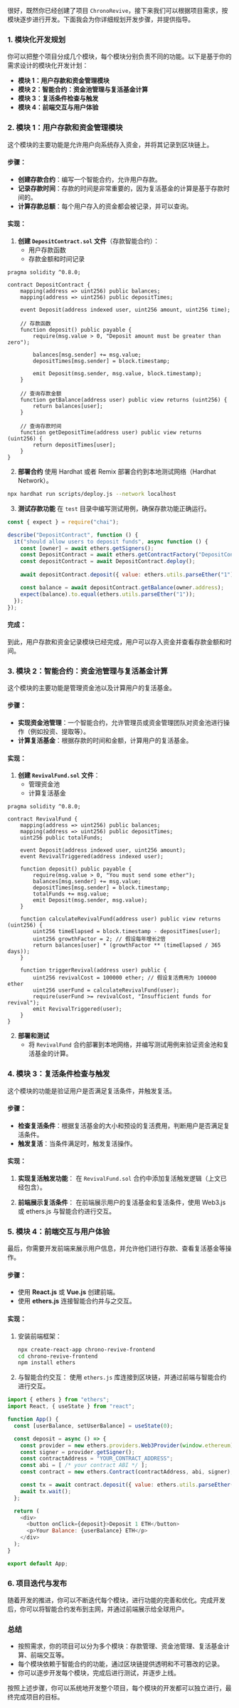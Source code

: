 很好，既然你已经创建了项目 `ChronoRevive`，接下来我们可以根据项目需求，按模块逐步进行开发。下面我会为你详细规划开发步骤，并提供指导。

### 1. **模块化开发规划**

你可以把整个项目分成几个模块，每个模块分别负责不同的功能。以下是基于你的需求设计的模块化开发计划：

- **模块 1：用户存款和资金管理模块**
- **模块 2：智能合约：资金池管理与复活基金计算**
- **模块 3：复活条件检查与触发**
- **模块 4：前端交互与用户体验**

### 2. **模块 1：用户存款和资金管理模块**
这个模块的主要功能是允许用户向系统存入资金，并将其记录到区块链上。

#### 步骤：
- **创建存款合约**：编写一个智能合约，允许用户存款。
- **记录存款时间**：存款的时间是非常重要的，因为复活基金的计算是基于存款时间的。
- **计算存款总额**：每个用户存入的资金都会被记录，并可以查询。

#### 实现：
1. **创建 `DepositContract.sol` 文件**（存款智能合约）：
   - 用户存款函数
   - 存款金额和时间记录

```solidity
pragma solidity ^0.8.0;

contract DepositContract {
    mapping(address => uint256) public balances;
    mapping(address => uint256) public depositTimes;
    
    event Deposit(address indexed user, uint256 amount, uint256 time);

    // 存款函数
    function deposit() public payable {
        require(msg.value > 0, "Deposit amount must be greater than zero");
        
        balances[msg.sender] += msg.value;
        depositTimes[msg.sender] = block.timestamp;
        
        emit Deposit(msg.sender, msg.value, block.timestamp);
    }

    // 查询存款金额
    function getBalance(address user) public view returns (uint256) {
        return balances[user];
    }

    // 查询存款时间
    function getDepositTime(address user) public view returns (uint256) {
        return depositTimes[user];
    }
}
```

2. **部署合约**
   使用 Hardhat 或者 Remix 部署合约到本地测试网络（Hardhat Network）。

```bash
npx hardhat run scripts/deploy.js --network localhost
```

3. **测试存款功能**
   在 `test` 目录中编写测试用例，确保存款功能正确运行。

```javascript
const { expect } = require("chai");

describe("DepositContract", function () {
  it("should allow users to deposit funds", async function () {
    const [owner] = await ethers.getSigners();
    const DepositContract = await ethers.getContractFactory("DepositContract");
    const depositContract = await DepositContract.deploy();
    
    await depositContract.deposit({ value: ethers.utils.parseEther("1") });

    const balance = await depositContract.getBalance(owner.address);
    expect(balance).to.equal(ethers.utils.parseEther("1"));
  });
});
```

#### 完成：
到此，用户存款和资金记录模块已经完成，用户可以存入资金并查看存款金额和时间。

### 3. **模块 2：智能合约：资金池管理与复活基金计算**
这个模块的主要功能是管理资金池以及计算用户的复活基金。

#### 步骤：
- **实现资金池管理**：一个智能合约，允许管理员或资金管理团队对资金池进行操作（例如投资、提取等）。
- **计算复活基金**：根据存款的时间和金额，计算用户的复活基金。

#### 实现：
1. **创建 `RevivalFund.sol` 文件**：
   - 管理资金池
   - 计算复活基金

```solidity
pragma solidity ^0.8.0;

contract RevivalFund {
    mapping(address => uint256) public balances;
    mapping(address => uint256) public depositTimes;
    uint256 public totalFunds;

    event Deposit(address indexed user, uint256 amount);
    event RevivalTriggered(address indexed user);

    function deposit() public payable {
        require(msg.value > 0, "You must send some ether");
        balances[msg.sender] += msg.value;
        depositTimes[msg.sender] = block.timestamp;
        totalFunds += msg.value;
        emit Deposit(msg.sender, msg.value);
    }

    function calculateRevivalFund(address user) public view returns (uint256) {
        uint256 timeElapsed = block.timestamp - depositTimes[user];
        uint256 growthFactor = 2; // 假设每年增长2倍
        return balances[user] * (growthFactor ** (timeElapsed / 365 days));
    }

    function triggerRevival(address user) public {
        uint256 revivalCost = 100000 ether; // 假设复活费用为 100000 ether
        uint256 userFund = calculateRevivalFund(user);
        require(userFund >= revivalCost, "Insufficient funds for revival");
        emit RevivalTriggered(user);
    }
}
```

2. **部署和测试**
   - 将 `RevivalFund` 合约部署到本地网络，并编写测试用例来验证资金池和复活基金的计算。

### 4. **模块 3：复活条件检查与触发**
这个模块的功能是验证用户是否满足复活条件，并触发复活。

#### 步骤：
- **检查复活条件**：根据复活基金的大小和预设的复活费用，判断用户是否满足复活条件。
- **触发复活**：当条件满足时，触发复活操作。

#### 实现：
1. **实现复活触发功能**：
   在 `RevivalFund.sol` 合约中添加复活触发逻辑（上文已经包含）。

2. **前端展示复活条件**：
   在前端展示用户的复活基金和复活条件，使用 Web3.js 或 ethers.js 与智能合约进行交互。

### 5. **模块 4：前端交互与用户体验**
最后，你需要开发前端来展示用户信息，并允许他们进行存款、查看复活基金等操作。

#### 步骤：
- 使用 **React.js** 或 **Vue.js** 创建前端。
- 使用 **ethers.js** 连接智能合约并与之交互。

#### 实现：
1. 安装前端框架：
   ```bash
   npx create-react-app chrono-revive-frontend
   cd chrono-revive-frontend
   npm install ethers
   ```

2. 与智能合约交互：
   使用 `ethers.js` 库连接到区块链，并通过前端与智能合约进行交互。

```javascript
import { ethers } from "ethers";
import React, { useState } from "react";

function App() {
  const [userBalance, setUserBalance] = useState(0);

  const deposit = async () => {
    const provider = new ethers.providers.Web3Provider(window.ethereum);
    const signer = provider.getSigner();
    const contractAddress = "YOUR_CONTRACT_ADDRESS";
    const abi = [ /* your contract ABI */ ];
    const contract = new ethers.Contract(contractAddress, abi, signer);

    const tx = await contract.deposit({ value: ethers.utils.parseEther("1") });
    await tx.wait();
  };

  return (
    <div>
      <button onClick={deposit}>Deposit 1 ETH</button>
      <p>Your Balance: {userBalance} ETH</p>
    </div>
  );
}

export default App;
```

### 6. **项目迭代与发布**
随着开发的推进，你可以不断迭代每个模块，进行功能的完善和优化。完成开发后，你可以将智能合约发布到主网，并通过前端展示给全球用户。

### 总结
- 按照需求，你的项目可以分为多个模块：存款管理、资金池管理、复活基金计算、前端交互等。
- 每个模块依赖于智能合约的功能，通过区块链提供透明和不可篡改的记录。
- 你可以逐步开发每个模块，完成后进行测试，并逐步上线。

按照上述步骤，你可以系统地开发整个项目，每个模块的开发都可以独立进行，最终完成项目的目标。